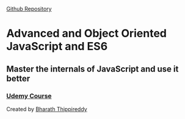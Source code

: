 [Github Repository](https://github.com/RussellAbraham/javascript/tree/master/courses/object-oriented-javascript)
# Advanced and Object Oriented JavaScript and ES6
## Master the internals of JavaScript and use it better
### [Udemy Course](https://www.udemy.com/course/advanced-and-object-oriented-javascript/)
Created by [Bharath Thippireddy](https://www.udemy.com/user/bharaththippireddy/)
